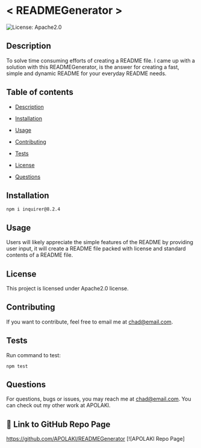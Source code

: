 
# < READMEGenerator >
![License: Apache2.0](https://img.shields.io/badge/license-Apache2.0-green)

## Description
To solve time consuming efforts of creating a README file. I came up with a solution with this READMEGenerator, is the answer for creating a fast, simple and dynamic README for your everyday README needs.

## Table of contents
* [Description](#description)

* [Installation](#installation)

* [Usage](#usage)

* [Contributing](#contributing)

* [Tests](#tests)

* [License](#license)

* [Questions](#questions)


## Installation

`
npm i inquirer@8.2.4
`

## Usage

Users will likely appreciate the simple features of the README by providing user input, it will create a README file packed with license and standard contents of a README file.

## License

This project is licensed under Apache2.0 license.

## Contributing

If you want to contribute, feel free to email me at chad@email.com.

## Tests

Run command to test:

`
npm test
`


## Questions

For questions, bugs or issues, you may reach me at chad@email.com. 
You can check out my other work at APOLAKl.


## 🔗 Link to GitHub Repo Page
https://github.com/APOLAKl/READMEGenerator  [![APOLAKl Repo Page]
